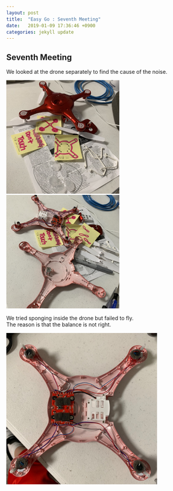 ```yaml
---
layout: post
title:  "Easy Go : Seventh Meeting"
date:   2019-01-09 17:36:46 +0900
categories: jekyll update
---
```


<p>
<h2>Seventh Meeting</h2>
We looked at the drone separately to find the cause of the noise.
</p>
<div float="left"><img src="https://raw.githubusercontent.com/leeeeeelee/leeeeeelee.github.io/master/imgs/190109_01.jpg" width="300" alt="Seventh_meeting1.jpg">
    <img src="https://raw.githubusercontent.com/leeeeeelee/leeeeeelee.github.io/master/imgs/190109_02.jpg" width="300" alt="Seventh_meetingc2.jpg">
</div>

<p>
We tried sponging inside the drone but failed to fly.<br>
The reason is that the balance is not right.
</p>
 <img src="https://raw.githubusercontent.com/leeeeeelee/leeeeeelee.github.io/master/imgs/190109_03.jpg" width="400" alt="Seventh_meetingc2.jpg">




[jekyll-docs]: https://jekyllrb.com/docs/home
[jekyll-gh]: https://github.com/jekyll/jekyll
[jekyll-talk]: https://talk.jekyllrb.com/